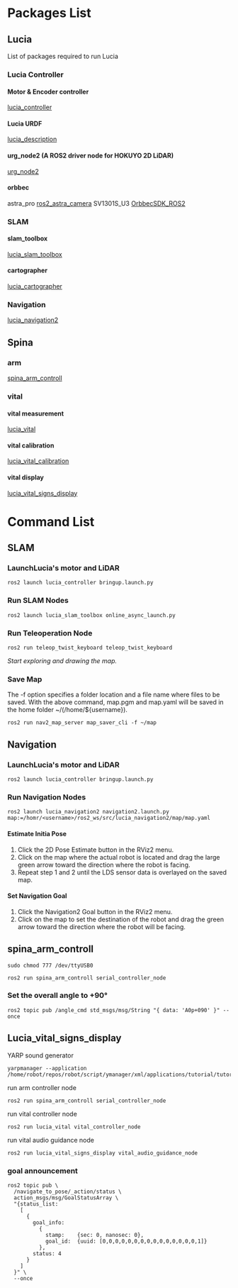 # Packages List
## Lucia
List of packages required to run Lucia
### Lucia Controller
#### Motor & Encoder controller
[lucia_controller](https://github.com/iHaruruki/lucia_controller.git)
#### Lucia URDF
[lucia_description](https://github.com/iHaruruki/lucia_description.git)
#### urg_node2 (A ROS2 driver node for HOKUYO 2D LiDAR)
[urg_node2](https://github.com/Hokuyo-aut/urg_node2.git)
#### orbbec
astra_pro
[ros2_astra_camera](https://github.com/orbbec/ros2_astra_camera.git)
SV1301S_U3
[OrbbecSDK_ROS2](https://github.com/orbbec/OrbbecSDK_ROS2.git)
### SLAM
#### slam_toolbox
[lucia_slam_toolbox](https://github.com/iHaruruki/lucia_slam_toolbox.git)
#### cartographer
[lucia_cartographer](https://github.com/iHaruruki/lucia_cartographer.git)
### Navigation
[lucia_navigation2](https://github.com/iHaruruki/lucia_navigation2.git)
## Spina
### arm
[spina_arm_controll](https://github.com/iHaruruki/spina_arm_controll.git)
### vital
#### vital measurement
[lucia_vital](https://github.com/iHaruruki/lucia_vital.git)
#### vital calibration
[lucia_vital_calibration](https://github.com/iHaruruki/lucia_vital_calibration.git)
#### vital display
[lucia_vital_signs_display](https://github.com/iHaruruki/lucia_vital_signs_display.git)

# Command List
## SLAM
### LaunchLucia's motor and LiDAR
```shell
ros2 launch lucia_controller bringup.launch.py
```
### Run SLAM Nodes
```shell
ros2 launch lucia_slam_toolbox online_async_launch.py 
```
### Run Teleoperation Node
```shell
ros2 run teleop_twist_keyboard teleop_twist_keyboard 
```
*Start exploring and drawing the map.*
### Save Map
The -f option specifies a folder location and a file name where files to be saved.
With the above command, map.pgm and map.yaml will be saved in the home folder ~/(/home/${username}).
```shell
ros2 run nav2_map_server map_saver_cli -f ~/map
```

## Navigation
### LaunchLucia's motor and LiDAR
```shell
ros2 launch lucia_controller bringup.launch.py
```
### Run Navigation Nodes
```shell
ros2 launch lucia_navigation2 navigation2.launch.py map:=/homr/<username>/ros2_ws/src/lucia_navigation2/map/map.yaml
```
#### Estimate Initia Pose
1. Click the 2D Pose Estimate button in the RViz2 menu.
2. Click on the map where the actual robot is located and drag the large green arrow toward the direction where the robot is facing.
3. Repeat step 1 and 2 until the LDS sensor data is overlayed on the saved map.
#### Set Navigation Goal
1. Click the Navigation2 Goal button in the RViz2 menu.
2. Click on the map to set the destination of the robot and drag the green arrow toward the direction where the robot will be facing.

## spina_arm_controll
```shell
sudo chmod 777 /dev/ttyUSB0
```
```shell
ros2 run spina_arm_controll serial_controller_node
```
### Set the overall angle to +90°
```
ros2 topic pub /angle_cmd std_msgs/msg/String "{ data: 'A0p+090' }" --once
```
## Lucia_vital_signs_display
YARP sound generator
```
yarpmanager --application /home/robot/repos/robot/script/ymanager/xml/applications/tutorial/tutorial_audio_3.xml
```
run arm controller node
```
ros2 run spina_arm_controll serial_controller_node
```
run vital controller node
```
ros2 run lucia_vital vital_controller_node
```
run vital audio guidance node
```
ros2 run lucia_vital_signs_display vital_audio_guidance_node 
```
### goal announcement
```
ros2 topic pub \
  /navigate_to_pose/_action/status \
  action_msgs/msg/GoalStatusArray \
  "{status_list:
    [
      {
        goal_info:
          {
            stamp:    {sec: 0, nanosec: 0},
            goal_id:  {uuid: [0,0,0,0,0,0,0,0,0,0,0,0,0,0,0,1]}
          },
        status: 4
      }
    ]
  }" \
  --once
```
